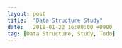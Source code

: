 ```yaml
---
layout: post
title:  "Data Structure Study"
date:   2018-01-22 16:00:00 +0900
tag: [Data Structure, Study, Todo]
---
```

